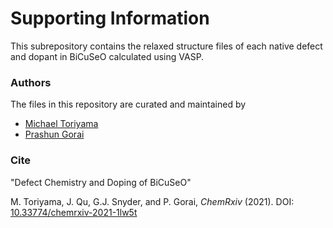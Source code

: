 # Supporting Information

This subrepository contains the relaxed structure files of each native defect and dopant in BiCuSeO calculated using VASP.


### Authors

The files in this repository are curated and maintained by

* [Michael Toriyama](mailto:MichaelToriyama2024[at]u[dot]northwestern[dot]edu)
* [Prashun Gorai](mailto:pgorai[at]mines[dot]edu)


### Cite

"Defect Chemistry and Doping of BiCuSeO"

M. Toriyama, J. Qu, G.J. Snyder, and P. Gorai, *ChemRxiv* (2021). DOI: [10.33774/chemrxiv-2021-1lw5t](dx.doi.org/10.33774/chemrxiv-2021-1lw5t)
